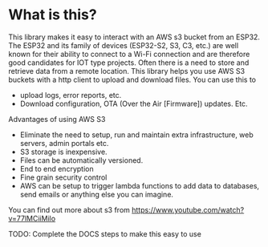 # What is this? 
This library makes it easy to interact with an AWS s3 bucket from an ESP32.
The ESP32 and its family of devices (ESP32-S2, S3, C3, etc.) are well known for their ability to connect to a Wi-Fi connection and are therefore good candidates for IOT type projects.
Often there is a need to store and retrieve data from a remote location. 
This library helps you use AWS S3 buckets with a http client to upload and download files. You can use this to 
-	upload logs, error reports, etc. 
-	Download configuration, OTA (Over the Air [Firmware]) updates. Etc.

Advantages of using AWS S3
-	Eliminate the need to setup, run and maintain extra infrastructure, web servers, admin portals etc.
-	S3 storage is inexpensive.
-	Files can be automatically versioned.
-	End to end encryption
-	Fine grain security control
-	AWS can be setup to trigger lambda functions to add data to databases, send emails or anything else you can imagine.

You can find out more about s3 from https://www.youtube.com/watch?v=77lMCiiMilo

TODO: Complete the DOCS steps to make this easy to use
